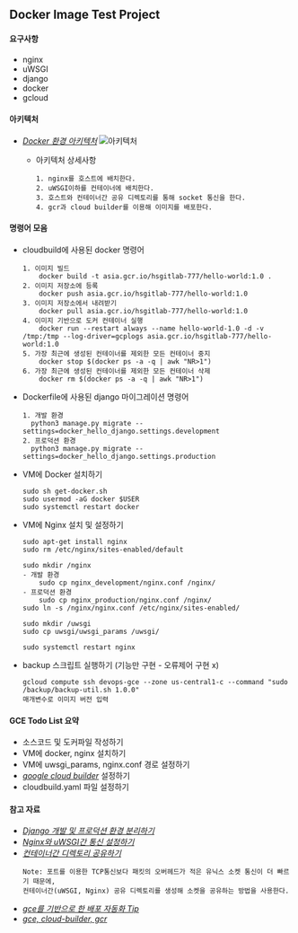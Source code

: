 ## Docker Image Test Project

#### 요구사항
- nginx
- uWSGI
- django
- docker
- gcloud
#### 아키텍처
- [*Docker 환경 아키텍처*](https://whatisthenext.tistory.com/124)
![아키텍처](http://i.imgur.com/haqK19z.png)
 
    - 아키텍처 상세사항
        ```
        1. nginx를 호스트에 배치한다.
        2. uWSGI이하를 컨테이너에 배치한다.
        3. 호스트와 컨테이너간 공유 디렉토리를 통해 socket 통신을 한다.
        4. gcr과 cloud builder를 이용해 이미지를 배포한다.
        ```
#### 명령어 모음
- cloudbuild에 사용된 docker 명령어
    ```
    1. 이미지 빌드
        docker build -t asia.gcr.io/hsgitlab-777/hello-world:1.0 .
    2. 이미지 저장소에 등록
        docker push asia.gcr.io/hsgitlab-777/hello-world:1.0
    3. 이미지 저장소에서 내려받기
        docker pull asia.gcr.io/hsgitlab-777/hello-world:1.0
    4. 이미지 기반으로 도커 컨테이너 실행
        docker run --restart always --name hello-world-1.0 -d -v /tmp:/tmp --log-driver=gcplogs asia.gcr.io/hsgitlab-777/hello-world:1.0
    5. 가장 최근에 생성된 컨테이너를 제외한 모든 컨테이너 중지
        docker stop $(docker ps -a -q | awk "NR>1")
    6. 가장 최근에 생성된 컨테이너를 제외한 모든 컨테이너 삭제
        docker rm $(docker ps -a -q | awk "NR>1")
    ```
- Dockerfile에 사용된 django 마이그레이션 명령어
    ```
    1. 개발 환경
      python3 manage.py migrate --settings=docker_hello_django.settings.development
    2. 프로덕션 환경
      python3 manage.py migrate --settings=docker_hello_django.settings.production
    ```
- VM에 Docker 설치하기
    ```
    sudo sh get-docker.sh
    sudo usermod -aG docker $USER
    sudo systemctl restart docker
    ```
- VM에 Nginx 설치 및 설정하기
    ```
    sudo apt-get install nginx
    sudo rm /etc/nginx/sites-enabled/default
    
    sudo mkdir /nginx
    - 개발 환경
        sudo cp nginx_development/nginx.conf /nginx/
    - 프로덕션 환경
        sudo cp nginx_production/nginx.conf /nginx/
    sudo ln -s /nginx/nginx.conf /etc/nginx/sites-enabled/
    
    sudo mkdir /uwsgi
    sudo cp uwsgi/uwsgi_params /uwsgi/
    
    sudo systemctl restart nginx
    ```
- backup 스크립트 실행하기 (기능만 구현 - 오류제어 구현 x)
    ```
    gcloud compute ssh devops-gce --zone us-central1-c --command "sudo /backup/backup-util.sh 1.0.0"
    매개변수로 이미지 버전 입력
    ```
    
#### GCE Todo List 요약
- 소스코드 및 도커파일 작성하기
- VM에 docker, nginx 설치하기
- VM에 uwsgi_params, nginx.conf 경로 설정하기
- [*google cloud builder*](https://console.cloud.google.com/cloud-build) 설정하기
- cloudbuild.yaml 파일 설정하기

#### 참고 자료
- [*Django 개발 및 프로덕션 환경 분리하기*](https://cjh5414.github.io/django-settings-separate/)
- [*Nginx와 uWSGI간 통신 설정하기*](http://blog.ditullio.fr/2016/07/24/docker-django-uwsgi-nginx-web-app/)
- [*컨테이너간 디렉토리 공유하기*](https://www.digitalocean.com/community/tutorials/how-to-share-data-between-docker-containers)
    ```
    Note: 포트를 이용한 TCP통신보다 패킷의 오버헤드가 적은 유닉스 소켓 통신이 더 빠르기 때문에,
    컨테이너간(uWSGI, Nginx) 공유 디렉토리를 생성해 소켓을 공유하는 방법을 사용한다.
    ```
- [*gce를 기반으로 한 배포 자동화 Tip*](https://stackoverflow.com/questions/46349803/is-there-a-way-to-automatically-deploy-to-gce-based-on-a-new-image-being-created)
- [*gce, cloud-builder, gcr*](https://medium.com/google-cloud/continuous-delivery-in-google-cloud-platform-cloud-build-with-compute-engine-a95bf4fd1821)